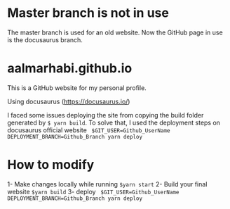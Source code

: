 # Master branch is not in use
The master branch is used for an old website. Now the GitHub page in use is the docusaurus branch.


# aalmarhabi.github.io
This is a GitHub website for my personal profile.

Using docusaurus (https://docusaurus.io/)

I faced some issues deploying the site from copying the build folder generated by ```$ yarn build```. To solve that, I used the deployment steps on docusaurus official website ``` $GIT_USER=Github_UserName DEPLOYMENT_BRANCH=Github_Branch yarn deploy```


# How to modify
1- Make changes locally while running ```$yarn start```
2- Build your final website ```$yarn build```
3- deploy ``` $GIT_USER=Github_UserName DEPLOYMENT_BRANCH=Github_Branch yarn deploy```
